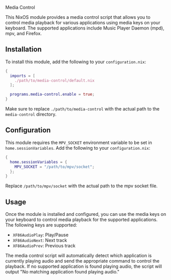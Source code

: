  Media Control

This NixOS module provides a media control script that allows you to control media playback for various applications using media keys on your keyboard. The supported applications include Music Player Daemon (mpd), mpv, and Firefox.

## Installation

To install this module, add the following to your `configuration.nix`:

```nix
{
  imports = [
    ./path/to/media-control/default.nix
  ];

  programs.media-control.enable = true;
}
```

Make sure to replace `./path/to/media-control` with the actual path to the `media-control` directory.

## Configuration

This module requires the `MPV_SOCKET` environment variable to be set in `home.sessionVariables`. Add the following to your `configuration.nix`:

```nix
{
  home.sessionVariables = {
    MPV_SOCKET = "/path/to/mpv/socket";
  };
}
```

Replace `/path/to/mpv/socket` with the actual path to the mpv socket file.

## Usage

Once the module is installed and configured, you can use the media keys on your keyboard to control media playback for the supported applications. The following keys are supported:

- `XF86AudioPlay`: Play/Pause
- `XF86AudioNext`: Next track
- `XF86AudioPrev`: Previous track

The media control script will automatically detect which application is currently playing audio and send the appropriate command to control the playback. If no supported application is found playing audio, the script will output "No matching application found playing audio."
